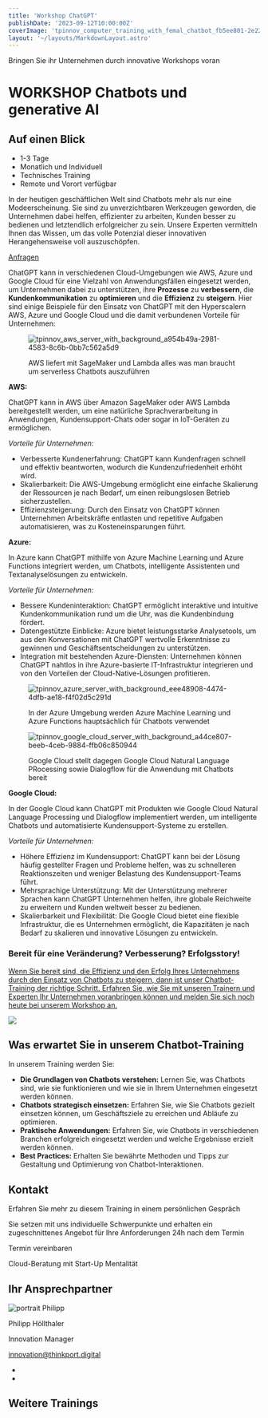 ```yaml
---
title: 'Workshop ChatGPT'
publishDate: '2023-09-12T10:00:00Z'
coverImage: 'tpinnov_computer_training_with_femal_chatbot_fb5ee801-2e22-42ae-9b19-18e97b1eb05d.png'
layout: '~/layouts/MarkdownLayout.astro'
---
```


Bringen Sie ihr Unternehmen durch innovative Workshops voran

# WORKSHOP Chatbots und generative AI

## Auf einen Blick

- 1-3 Tage
- Monatlich und Individuell
- Technisches Training
- Remote und Vorort verfügbar

In der heutigen geschäftlichen Welt sind Chatbots mehr als nur eine Modeerscheinung. Sie sind zu unverzichtbaren Werkzeugen geworden, die Unternehmen dabei helfen, effizienter zu arbeiten, Kunden besser zu bedienen und letztendlich erfolgreicher zu sein. Unsere Experten vermitteln Ihnen das Wissen, um das volle Potenzial dieser innovativen Herangehensweise voll auszuschöpfen.

[Anfragen](#sec1)

ChatGPT kann in verschiedenen Cloud-Umgebungen wie AWS, Azure und Google Cloud für eine Vielzahl von Anwendungsfällen eingesetzt werden, um Unternehmen dabei zu unterstützen, ihre **Prozesse** zu **verbessern**, die **Kundenkommunikation** zu **optimieren** und die **Effizienz** zu **steigern**. Hier sind einige Beispiele für den Einsatz von ChatGPT mit den Hyperscalern AWS, Azure und Google Cloud und die damit verbundenen Vorteile für Unternehmen:

<figure>

![tpinnov_aws_server_with_background_a954b49a-2981-4583-8c6b-0bb7c562a5d9](images/tpinnov_aws_server_with_background_a954b49a-2981-4583-8c6b-0bb7c562a5d9-qcb3cyrop0f4ldq4z6bg1kid0282ib7teirptl7p28.png 'tpinnov_aws_server_with_background_a954b49a-2981-4583-8c6b-0bb7c562a5d9')

<figcaption>

AWS liefert mit SageMaker und Lambda alles was man braucht um serverless Chatbots auszuführen

</figcaption>

</figure>

**AWS:**

ChatGPT kann in AWS über Amazon SageMaker oder AWS Lambda bereitgestellt werden, um eine natürliche Sprachverarbeitung in Anwendungen, Kundensupport-Chats oder sogar in IoT-Geräten zu ermöglichen.

_Vorteile für Unternehmen:_

- Verbesserte Kundenerfahrung: ChatGPT kann Kundenfragen schnell und effektiv beantworten, wodurch die Kundenzufriedenheit erhöht wird.
- Skalierbarkeit: Die AWS-Umgebung ermöglicht eine einfache Skalierung der Ressourcen je nach Bedarf, um einen reibungslosen Betrieb sicherzustellen.
- Effizienzsteigerung: Durch den Einsatz von ChatGPT können Unternehmen Arbeitskräfte entlasten und repetitive Aufgaben automatisieren, was zu Kosteneinsparungen führt.

**Azure:**

In Azure kann ChatGPT mithilfe von Azure Machine Learning und Azure Functions integriert werden, um Chatbots, intelligente Assistenten und Textanalyselösungen zu entwickeln.

_Vorteile für Unternehmen:_

- Bessere Kundeninteraktion: ChatGPT ermöglicht interaktive und intuitive Kundenkommunikation rund um die Uhr, was die Kundenbindung fördert.
- Datengestützte Einblicke: Azure bietet leistungsstarke Analysetools, um aus den Konversationen mit ChatGPT wertvolle Erkenntnisse zu gewinnen und Geschäftsentscheidungen zu unterstützen.
- Integration mit bestehenden Azure-Diensten: Unternehmen können ChatGPT nahtlos in ihre Azure-basierte IT-Infrastruktur integrieren und von den Vorteilen der Cloud-Native-Lösungen profitieren.

<figure>

![tpinnov_azure_server_with_background_eee48908-4474-4dfb-ae18-f4f02d5c291d](images/tpinnov_azure_server_with_background_eee48908-4474-4dfb-ae18-f4f02d5c291d-qcb3d6ae7opf69f7r9kglim1r5707w1o3jzlnswjog.png 'tpinnov_azure_server_with_background_eee48908-4474-4dfb-ae18-f4f02d5c291d')

<figcaption>

In der Azure Umgebung werden Azure Machine Learning und Azure Functions hauptsächlich für Chatbots verwendet

</figcaption>

</figure>

<figure>

![tpinnov_google_cloud_server_with_background_a44ce807-beeb-4ceb-9884-ffb06c850944](images/tpinnov_google_cloud_server_with_background_a44ce807-beeb-4ceb-9884-ffb06c850944-qcb3d2j1gck9vtkod7xybjk7dlpjd3mqr1dnqp24dc.png 'tpinnov_google_cloud_server_with_background_a44ce807-beeb-4ceb-9884-ffb06c850944')

<figcaption>

Google Cloud stellt dagegen Google Cloud Natural Language PRocessing sowie Dialogflow für die Anwendung mit Chatbots bereit

</figcaption>

</figure>

**Google Cloud:**

In der Google Cloud kann ChatGPT mit Produkten wie Google Cloud Natural Language Processing und Dialogflow implementiert werden, um intelligente Chatbots und automatisierte Kundensupport-Systeme zu erstellen.

_Vorteile für Unternehmen:_

- Höhere Effizienz im Kundensupport: ChatGPT kann bei der Lösung häufig gestellter Fragen und Probleme helfen, was zu schnelleren Reaktionszeiten und weniger Belastung des Kundensupport-Teams führt.
- Mehrsprachige Unterstützung: Mit der Unterstützung mehrerer Sprachen kann ChatGPT Unternehmen helfen, ihre globale Reichweite zu erweitern und Kunden weltweit besser zu bedienen.
- Skalierbarkeit und Flexibilität: Die Google Cloud bietet eine flexible Infrastruktur, die es Unternehmen ermöglicht, die Kapazitäten je nach Bedarf zu skalieren und innovative Lösungen zu entwickeln.

### Bereit für eine Veränderung? Verbesserung? Erfolgsstory!

[Wenn Sie bereit sind, die Effizienz und den Erfolg Ihres Unternehmens durch den Einsatz von Chatbots zu steigern, dann ist unser Chatbot-Training der richtige Schritt. Erfahren Sie, wie Sie mit unseren Trainern und Experten Ihr Unternehmen voranbringen können und melden Sie sich noch heute bei unserem Workshop an.](https://www.hashicorp.com/)

![](images/tpinnov_computer_training_with_femal_chatbot_fb5ee801-2e22-42ae-9b19-18e97b1eb05d.png)

## Was erwartet Sie in unserem Chatbot-Training

In unserem Training werden Sie:

- **Die Grundlagen von Chatbots verstehen:** Lernen Sie, was Chatbots sind, wie sie funktionieren und wie sie in Ihrem Unternehmen eingesetzt werden können.
- **Chatbots strategisch einsetzen:** Erfahren Sie, wie Sie Chatbots gezielt einsetzen können, um Geschäftsziele zu erreichen und Abläufe zu optimieren.
- **Praktische Anwendungen:** Erfahren Sie, wie Chatbots in verschiedenen Branchen erfolgreich eingesetzt werden und welche Ergebnisse erzielt werden können.
- **Best Practices:** Erhalten Sie bewährte Methoden und Tipps zur Gestaltung und Optimierung von Chatbot-Interaktionen.

## Kontakt

Erfahren Sie mehr zu diesem Training in einem persönlichen Gespräch

Sie setzen mit uns individuelle Schwerpunkte und erhalten ein zugeschnittenes Angebot für Ihre Anforderungen 24h nach dem Termin

Termin vereinbaren

Cloud-Beratung mit Start-Up Mentalität

## Ihr Ansprechpartner

![portrait Philipp](images/Philipp3.png)

Philipp Höllthaler

Innovation Manager

[innovation@thinkport.digital](mailto:dfries@thinkport.digital)

-  [](https://www.linkedin.com/in/philipp-h%C3%B6llthaler-038b731b7/)
-  [](https://www.xing.com/profile/Philipp_Hoellthaler/cv)

## Weitere Trainings
